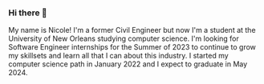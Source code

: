 ### Hi there 👋

My name is Nicole! I'm a former Civil Engineer but now I'm a student at the University of New Orleans studying computer science. I'm looking for Software Engineer internships for the Summer of 2023 to continue to grow my skillsets and learn all that I can about this industry. I started my computer science path in January 2022 and I expect to graduate in May 2024.



<!--
**cntrlspace/cntrlspace** is a ✨ _special_ ✨ repository because its `README.md` (this file) appears on your GitHub profile.

Here are some ideas to get you started:

- 🔭 I’m currently working on ...
- 🌱 I’m currently learning ...
- 👯 I’m looking to collaborate on ...
- 🤔 I’m looking for help with ...
- 💬 Ask me about ...
- 📫 How to reach me: ...
- 😄 Pronouns: ...
- ⚡ Fun fact: ...
-->
